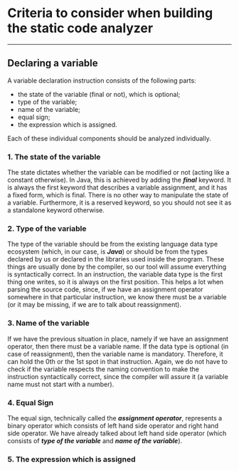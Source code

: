 # Criteria to consider when building the static code analyzer
* ***
## Declaring a variable
A variable declaration instruction consists of the following parts:
* the state of the variable (final or not), which is optional;
* type of the variable;
* name of the variable;
* equal sign;
* the expression which is assigned.

Each of these individual components should be analyzed individually.
### 1. The state of the variable
The state dictates whether the variable can be modified or not (acting like a constant otherwise). In Java,
this is achieved by adding the ***final*** keyword. It is always the first keyword that describes a variable
assignment, and it has a fixed form, which is final. There is no other way to manipulate the state of a variable.
Furthermore, it is a reserved keyword, so you should not see it as a standalone keyword otherwise.

### 2. Type of the variable
The type of the variable should be from the existing language data type ecosystem (which,
in our case, is ***Java***) or should be from the types declared by us or declared in the
libraries used inside the program. These things are usually done by the compiler, so our tool
will assume everything is syntactically correct. In an instruction, the variable data type is the
first thing one writes, so it is always on the first position. This helps a lot when parsing the
source code, since, if we have an assignment operator somewhere in that particular instruction,
we know there must be a variable (or it may be missing, if we are to talk about reassignment).

### 3. Name of the variable
If we have the previous situation in place, namely if we have an assignment operator, then there
must be a variable name. If the data type is optional (in case of reassignment), then the variable
name is mandatory. Therefore, it can hold the 0th or the 1st spot in that instruction. Again, we
do not have to check if the variable respects the naming convention to make the instruction
syntactically correct, since the compiler will assure it (a variable name must not start with a
number).

### 4. Equal Sign
The equal sign, technically called the ***assignment operator***, represents a binary operator which
consists of left hand side operator and right hand side operator. We have already talked about
left hand side operator (which consists of ***type of the variable*** and
***name of the variable***).


### 5. The expression which is assigned